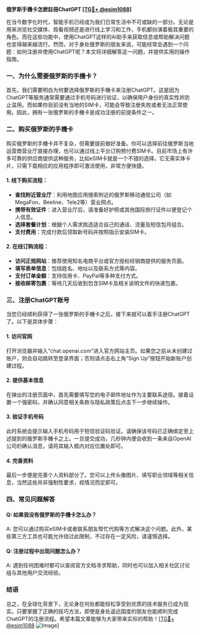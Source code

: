 **俄罗斯手機卡怎麽註冊ChatGPT [[TG💪+ @esim1088](https://t.me/s/esim1088)]**

在当今数字化时代，智能手机已经成为我们日常生活中不可或缺的一部分。无论是用来浏览社交媒体、观看视频还是进行线上学习和工作，手机都扮演着极其重要的角色。而在这些功能中，使用ChatGPT这样的AI助手来获取信息或帮助解决问题也变得越来越流行。然而，对于身处俄罗斯的朋友来说，可能经常会遇到一个问题：如何注册并使用ChatGPT呢？本文将详细解答这一问题，并提供实用的操作指南。

### 一、为什么需要俄罗斯的手機卡？

首先，我们需要明白为何要选择俄罗斯的手機卡来注册ChatGPT。这是因为ChatGPT等服务通常需要通过手机号码进行验证，以确保用户身份的真实性并防止滥用。而如果你目前没有当地的SIM卡，可能会导致注册失败或者无法正常使用。因此，拥有一张俄罗斯的手機卡是成功注册的前提条件之一。

### 二、购买俄罗斯的手機卡

购买俄罗斯的手機卡并不复杂，但需要提前做好准备。你可以选择前往俄罗斯当地运营商营业厅直接办理，也可以通过线上平台订购预付费SIM卡。目前市场上有许多可靠的供应商提供这种服务，比如eSIM卡就是一个不错的选择。它无需实体卡片，只需下载相应的应用程序即可激活使用，非常方便快捷。

#### 1. 线下购买流程：
- **查找附近营业厅**：利用地图应用搜索附近的俄罗斯移动通信公司（如MegaFon、Beeline、Tele2等）营业网点。
- **携带有效证件**：进入营业厅后，请准备好护照或其他国际旅行证件以便登记个人信息。
- **选择套餐计划**：根据个人需求挑选适合自己的通话、流量及短信包月组合。
- **支付费用**：完成付款后领取新号码并按照指示安装SIM卡。

#### 2. 在线订购流程：
- **访问正规网站**：推荐使用知名电商平台或官方授权经销商提供的服务页面。
- **填写表单信息**：包括姓名、地址以及联系方式等内容。
- **支付订单金额**：支持信用卡、PayPal等多种支付方式。
- **接收邮寄包裹**：等待几天后收到包含SIM卡及相关说明文件的快递包裹。

### 三、注册ChatGPT账号

当您已经顺利获得了一张俄罗斯的手機卡之后，接下来就可以着手注册ChatGPT了。以下是具体步骤：

#### 1. 访问官网
打开浏览器并输入“chat.openai.com”进入官方网站主页。如果您之前从未创建过账户，则会自动跳转至登录界面；否则请点击右上角“Sign Up”按钮开始新账户创建过程。

#### 2. 提供基本信息
在弹出的注册页面中，首先需要填写您的电子邮件地址作为主要联系途径。接着设置一个强密码，并确认同意相关条款与隐私政策后点击下一步继续操作。

#### 3. 验证手机号码
此时系统会提示输入手机号码用于短信验证码验证。请确保该号码已正确绑定至上述提到的俄罗斯手機卡之上。一旦提交成功，几秒钟内便会收到一条来自OpenAI公司的确认消息，请将其输入框内对应位置处即可。

#### 4. 完善资料
最后一步便是完善个人资料部分了。您可以上传头像图片、填写职业领域等相关信息，当然这些并非强制性要求，视情况而定即可。

### 四、常见问题解答

#### Q: 如果我没有俄罗斯的手機卡怎么办？
A: 您可以通过购买eSIM卡或者联系朋友帮忙代购等方式解决这个问题。此外，某些第三方工具也可能允许绕过此限制，不过存在一定风险，请谨慎选择。

#### Q: 注册过程中出现问题怎么办？
A: 遇到任何困难时都可以查阅官方文档寻求帮助，同时也可以加入相关社区讨论组与其他用户交流经验。

### 结语

总之，在全球化背景下，无论身在何处都能轻松享受到优质的技术服务已成为现实。只要掌握了正确的技巧方法，即使是身处遥远国度的朋友也能顺利完成ChatGPT的注册流程。希望本篇文章能够为大家带来实际的帮助！[[TG💪+ @esim1088](https://t.me/s/esim1088) ![Image](https://i.postimg.cc/4NQfJmqS/Snipaste-2025-05-13-00-14-12.png)]